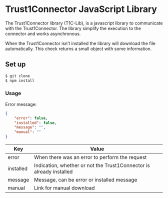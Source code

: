 # Trust1Connector JavaScript Library

The Trust1Connector library (T1C-Lib), is a javascript library to communicate with the Trust1Connector. The library simplify the execution to the connector and works asynchronous.

When the Trust1Connector isn’t installed the library will download the file automatically. This check returns a small object with some information.

## Set up ##
```bash
$ git clone
$ npm install
```

### Usage ###
Error message:
```json
{
    "error": false,
    "installed": false,
    "message": "",
    "manual": ""
}
```
| Key | Value |
|-----------|---------------------------------------------------------------------|
| error | When there was an error to perform the request |
| installed | Indication, whether or not the Trust1Connector is already installed |
| message | Message, can be error or installed message |
| manual | Link for manual download |
